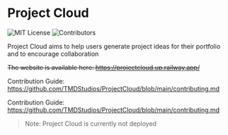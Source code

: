 # Project Cloud

![MIT License](https://img.shields.io/badge/license-MIT-brightgreen) ![Contributors](https://img.shields.io/github/contributors/TMDStudios/ProjectCloud)

Project Cloud aims to help users generate project ideas for their portfolio and to encourage collaboration

~~The website is available here: https://projectcloud.up.railway.app/~~

Contribution Guide: https://github.com/TMDStudios/ProjectCloud/blob/main/contributing.md

Contribution Guide: https://github.com/TMDStudios/ProjectCloud/blob/main/contributing.md

> Note: Project Cloud is currently not deployed
